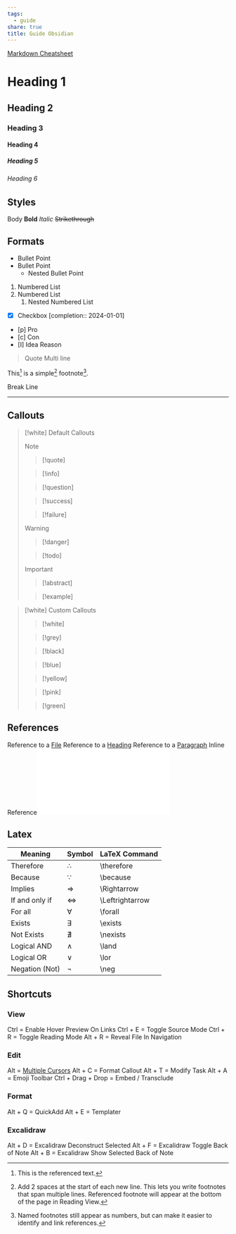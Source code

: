 ```yaml
---
tags:
  - guide
share: true
title: Guide Obsidian
---
```

[Markdown Cheatsheet](https://rentry.org/how)
# Heading 1
## Heading 2
### Heading 3
#### Heading 4
##### Heading 5
###### Heading 6

## Styles

Body
**Bold**
_Italic_
~~Strikethrough~~

## Formats

- Bullet Point
- Bullet Point
	- Nested Bullet Point
1. Numbered List
2. Numbered List
	1. Nested Numbered List
- [x] Checkbox  [completion:: 2024-01-01]
- [p] Pro
- [c] Con
- [I] Idea
	Reason
>Quote
>Multi line

This[^1] is a simple[^2] footnote[^note].

[^1]: This is the referenced text.
[^2]: Add 2 spaces at the start of each new line.
  This lets you write footnotes that span multiple lines.
  Referenced footnote will appear at the bottom of the page in Reading View.
[^note]: Named footnotes still appear as numbers, but can make it easier to identify and link references.

Break Line
___

## Callouts

> [!white] Default Callouts
> 
> > [!note]
>
> > [!quote]
>
> > [!info]
>
> > [!question]
>
> > [!success]
>
> > [!failure]
>
> > [!warning]
>
> > [!danger]
> 
> > [!todo]
>
> > [!important]
> 
> > [!abstract]
>
> > [!example]

> [!white] Custom Callouts
> 
> > [!white]
> 
> > [!grey]
> 
> > [!black]
> 
> > [!blue]
> 
> > [!yellow]
> 
> > [!pink]
> 
> > [!green]

## References

Reference to a [File](../../Guides.md)
Reference to a [Heading](Guide%20Obsidian.md#Heading%201)
Reference to a [Paragraph](../../2024-01-01.md#^025433)
Inline Reference![Guides/Guide Obsidian > Styles](Guide%20Obsidian.md#Styles)
## Latex

| Meaning        | Symbol | LaTeX Command   |
| -------------- | ------ | --------------- |
| Therefore      | ∴      | \therefore      |
| Because        | ∵      | \because        |
| Implies        | ⇒      | \Rightarrow     |
| If and only if | ⇔      | \Leftrightarrow |
| For all        | ∀      | \forall         |
| Exists         | ∃      | \exists         |
| Not Exists     | ∄      | \nexists        |
| Logical AND    | ∧      | \land           |
| Logical OR     | ∨      | \lor            |
| Negation (Not) | ¬      | \neg            |

## Shortcuts

### View
Ctrl     = Enable Hover Preview On Links
Ctrl + E = Toggle Source Mode
Ctrl + R = Toggle Reading Mode
Alt  + R = Reveal File In Navigation

### Edit
Alt      = [Multiple Cursors](https://help.obsidian.md/Editing+and+formatting/Multiple+cursors)
Alt  + C = Format Callout
Alt  + T = Modify Task
Alt  + A = Emoji Toolbar
Ctrl + Drag + Drop = Embed /  Transclude

### Format
Alt  + Q = QuickAdd
Alt  + E = Templater

### Excalidraw
Alt  + D = Excalidraw Deconstruct Selected
Alt  + F = Excalidraw Toggle Back of Note
Alt  + B = Excalidraw Show Selected Back of Note

